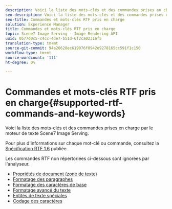 ```yaml
---
description: Voici la liste des mots-clés et des commandes prises en charge par le moteur de texte Scene7 Image Serving.
seo-description: Voici la liste des mots-clés et des commandes prises en charge par le moteur de texte Scene7 Image Serving.
seo-title: Commandes et mots-clés RTF pris en charge
solution: Experience Manager
title: Commandes et mots-clés RTF pris en charge
topic: Scene7 Image Serving - Image Rendering API
uuid: 0b77d0c5-c4cc-4de7-b51d-6f2ca02316f5
translation-type: tm+mt
source-git-commit: 94a26628ec619076f0942e9278165cc591f1c150
workflow-type: tm+mt
source-wordcount: '111'
ht-degree: 0%

---
```



# Commandes et mots-clés RTF pris en charge{#supported-rtf-commands-and-keywords}

Voici la liste des mots-clés et des commandes prises en charge par le moteur de texte Scene7 Image Serving.

Pour plus d&#39;informations sur chaque mot-clé ou commande, consultez la [Spécification RTF 1.6](http://msdn.microsoft.com/en-us/library/aa140277%28v=office.10%29.aspx) publiée.

Les commandes RTF non répertoriées ci-dessous sont ignorées par l&#39;analyseur.

* [Propriétés de document (zone de texte)](r-document-text-box-properties.md)
* [Formatage des paragraphes](r-paragraph-formatting.md)
* [Formatage des caractères de base](r-basic-character-formatting.md)
* [Formatage avancé du texte](r-advanced-text-formatting.md)
* [Entités de texte spéciales](r-special-text-entities.md)
* [Codage des caractères](r-is-http-character-encoding.md)
